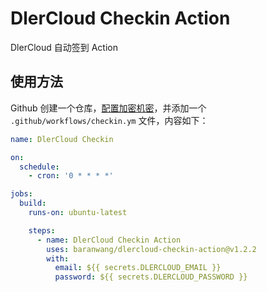 # DlerCloud Checkin Action

DlerCloud 自动签到 Action

## 使用方法

Github 创建一个仓库，[配置加密机密](https://docs.github.com/cn/actions/security-guides/encrypted-secrets#creating-encrypted-secrets-for-a-repository)，并添加一个 `.github/workflows/checkin.ym` 文件，内容如下：

```yaml
name: DlerCloud Checkin

on:
  schedule:
    - cron: '0 * * * *'

jobs:
  build:
    runs-on: ubuntu-latest

    steps:
      - name: DlerCloud Checkin Action
        uses: baranwang/dlercloud-checkin-action@v1.2.2
        with:
          email: ${{ secrets.DLERCLOUD_EMAIL }}
          password: ${{ secrets.DLERCLOUD_PASSWORD }}
```
